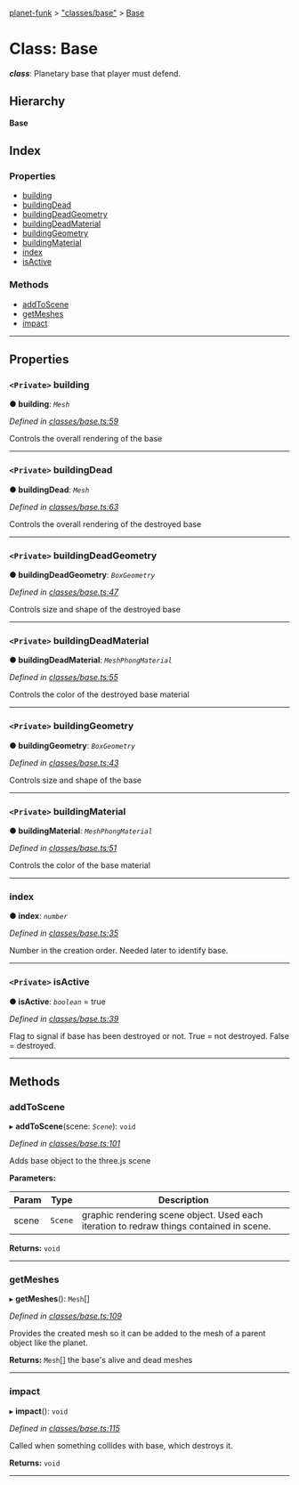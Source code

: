 [planet-funk](../README.md) > ["classes/base"](../modules/_classes_base_.md) > [Base](../classes/_classes_base_.base.md)

# Class: Base

*__class__*: Planetary base that player must defend.

## Hierarchy

**Base**

## Index

### Properties

* [building](_classes_base_.base.md#building)
* [buildingDead](_classes_base_.base.md#buildingdead)
* [buildingDeadGeometry](_classes_base_.base.md#buildingdeadgeometry)
* [buildingDeadMaterial](_classes_base_.base.md#buildingdeadmaterial)
* [buildingGeometry](_classes_base_.base.md#buildinggeometry)
* [buildingMaterial](_classes_base_.base.md#buildingmaterial)
* [index](_classes_base_.base.md#index)
* [isActive](_classes_base_.base.md#isactive)

### Methods

* [addToScene](_classes_base_.base.md#addtoscene)
* [getMeshes](_classes_base_.base.md#getmeshes)
* [impact](_classes_base_.base.md#impact)

---

## Properties

<a id="building"></a>

### `<Private>` building

**● building**: *`Mesh`*

*Defined in [classes/base.ts:59](https://github.com/WilliamRADFunk/planet-funk/blob/7d5bd70/src/classes/base.ts#L59)*

Controls the overall rendering of the base

___
<a id="buildingdead"></a>

### `<Private>` buildingDead

**● buildingDead**: *`Mesh`*

*Defined in [classes/base.ts:63](https://github.com/WilliamRADFunk/planet-funk/blob/7d5bd70/src/classes/base.ts#L63)*

Controls the overall rendering of the destroyed base

___
<a id="buildingdeadgeometry"></a>

### `<Private>` buildingDeadGeometry

**● buildingDeadGeometry**: *`BoxGeometry`*

*Defined in [classes/base.ts:47](https://github.com/WilliamRADFunk/planet-funk/blob/7d5bd70/src/classes/base.ts#L47)*

Controls size and shape of the destroyed base

___
<a id="buildingdeadmaterial"></a>

### `<Private>` buildingDeadMaterial

**● buildingDeadMaterial**: *`MeshPhongMaterial`*

*Defined in [classes/base.ts:55](https://github.com/WilliamRADFunk/planet-funk/blob/7d5bd70/src/classes/base.ts#L55)*

Controls the color of the destroyed base material

___
<a id="buildinggeometry"></a>

### `<Private>` buildingGeometry

**● buildingGeometry**: *`BoxGeometry`*

*Defined in [classes/base.ts:43](https://github.com/WilliamRADFunk/planet-funk/blob/7d5bd70/src/classes/base.ts#L43)*

Controls size and shape of the base

___
<a id="buildingmaterial"></a>

### `<Private>` buildingMaterial

**● buildingMaterial**: *`MeshPhongMaterial`*

*Defined in [classes/base.ts:51](https://github.com/WilliamRADFunk/planet-funk/blob/7d5bd70/src/classes/base.ts#L51)*

Controls the color of the base material

___
<a id="index"></a>

###  index

**● index**: *`number`*

*Defined in [classes/base.ts:35](https://github.com/WilliamRADFunk/planet-funk/blob/7d5bd70/src/classes/base.ts#L35)*

Number in the creation order. Needed later to identify base.

___
<a id="isactive"></a>

### `<Private>` isActive

**● isActive**: *`boolean`* = true

*Defined in [classes/base.ts:39](https://github.com/WilliamRADFunk/planet-funk/blob/7d5bd70/src/classes/base.ts#L39)*

Flag to signal if base has been destroyed or not. True = not destroyed. False = destroyed.

___

## Methods

<a id="addtoscene"></a>

###  addToScene

▸ **addToScene**(scene: *`Scene`*): `void`

*Defined in [classes/base.ts:101](https://github.com/WilliamRADFunk/planet-funk/blob/7d5bd70/src/classes/base.ts#L101)*

Adds base object to the three.js scene

**Parameters:**

| Param | Type | Description |
| ------ | ------ | ------ |
| scene | `Scene` |  graphic rendering scene object. Used each iteration to redraw things contained in scene. |

**Returns:** `void`

___
<a id="getmeshes"></a>

###  getMeshes

▸ **getMeshes**(): `Mesh`[]

*Defined in [classes/base.ts:109](https://github.com/WilliamRADFunk/planet-funk/blob/7d5bd70/src/classes/base.ts#L109)*

Provides the created mesh so it can be added to the mesh of a parent object like the planet.

**Returns:** `Mesh`[]
the base's alive and dead meshes

___
<a id="impact"></a>

###  impact

▸ **impact**(): `void`

*Defined in [classes/base.ts:115](https://github.com/WilliamRADFunk/planet-funk/blob/7d5bd70/src/classes/base.ts#L115)*

Called when something collides with base, which destroys it.

**Returns:** `void`

___

